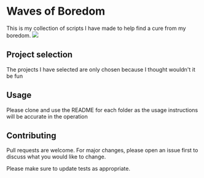 # Waves of Boredom

This is my collection of scripts I have made to help find a cure from my boredom.
![](https://www.google.com/url?sa=i&url=https%3A%2F%2Fgiphy.com%2Fexplore%2Fwaves-sticker&psig=AOvVaw2KqfB_7KjoOngHup2km3ol&ust=1684935853729000&source=images&cd=vfe&ved=0CA0QjRxqFwoTCLCrgrjJi_8CFQAAAAAdAAAAABAE)

## Project selection

The projects I have selected are only chosen because I thought wouldn't it be fun


## Usage

Please clone and use the README for each folder as the usage instructions will be accurate in the operation  

## Contributing

Pull requests are welcome. For major changes, please open an issue first
to discuss what you would like to change.

Please make sure to update tests as appropriate.
